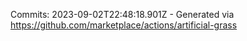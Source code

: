 Commits: 2023-09-02T22:48:18.901Z - Generated via https://github.com/marketplace/actions/artificial-grass
<br>
